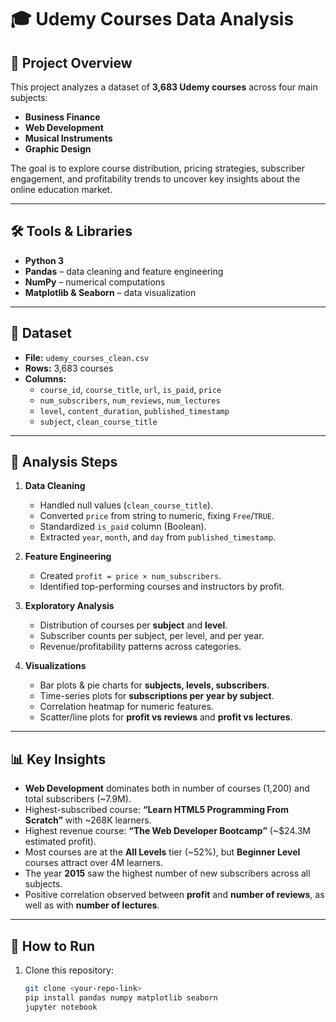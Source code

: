 # 🎓 Udemy Courses Data Analysis

## 📌 Project Overview
This project analyzes a dataset of **3,683 Udemy courses** across four main subjects:  
- **Business Finance**  
- **Web Development**  
- **Musical Instruments**  
- **Graphic Design**  

The goal is to explore course distribution, pricing strategies, subscriber engagement, and profitability trends to uncover key insights about the online education market.

---

## 🛠️ Tools & Libraries
- **Python 3**
- **Pandas** – data cleaning and feature engineering  
- **NumPy** – numerical computations  
- **Matplotlib & Seaborn** – data visualization  

---

## 📂 Dataset
- **File:** `udemy_courses_clean.csv`  
- **Rows:** 3,683 courses  
- **Columns:**  
  - `course_id`, `course_title`, `url`, `is_paid`, `price`  
  - `num_subscribers`, `num_reviews`, `num_lectures`  
  - `level`, `content_duration`, `published_timestamp`  
  - `subject`, `clean_course_title`  

---

## 🔑 Analysis Steps
1. **Data Cleaning**
   - Handled null values (`clean_course_title`).  
   - Converted `price` from string to numeric, fixing `Free`/`TRUE`.  
   - Standardized `is_paid` column (Boolean).  
   - Extracted `year`, `month`, and `day` from `published_timestamp`.  

2. **Feature Engineering**
   - Created `profit = price × num_subscribers`.  
   - Identified top-performing courses and instructors by profit.  

3. **Exploratory Analysis**
   - Distribution of courses per **subject** and **level**.  
   - Subscriber counts per subject, per level, and per year.  
   - Revenue/profitability patterns across categories.  

4. **Visualizations**
   - Bar plots & pie charts for **subjects, levels, subscribers**.  
   - Time-series plots for **subscriptions per year by subject**.  
   - Correlation heatmap for numeric features.  
   - Scatter/line plots for **profit vs reviews** and **profit vs lectures**.  

---

## 📊 Key Insights
- **Web Development** dominates both in number of courses (1,200) and total subscribers (~7.9M).  
- Highest-subscribed course: **“Learn HTML5 Programming From Scratch”** with ~268K learners.  
- Highest revenue course: **“The Web Developer Bootcamp”** (~$24.3M estimated profit).  
- Most courses are at the **All Levels** tier (~52%), but **Beginner Level** courses attract over 4M learners.  
- The year **2015** saw the highest number of new subscribers across all subjects.  
- Positive correlation observed between **profit** and **number of reviews**, as well as with **number of lectures**.  

---

## 📌 How to Run
1. Clone this repository:
   ```bash
   git clone <your-repo-link>
   pip install pandas numpy matplotlib seaborn
   jupyter notebook



